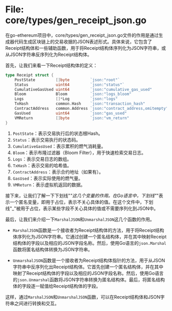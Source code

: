 # File: core/types/gen_receipt_json.go

在go-ethereum项目中，core/types/gen_receipt_json.go文件的作用是通过生成器代码生成区块链上的交易收据的JSON表述形式。具体来说，它包含了Receipt结构体和一些辅助函数，用于将Receipt结构体序列化为JSON字符串，或从JSON字符串反序列化为Receipt结构体。

首先，让我们来看一下Receipt结构体的定义：

```go
type Receipt struct {
	PostState         []byte         `json:"root"`
	Status            uint64         `json:"status"`
	CumulativeGasUsed uint64         `json:"cumulative_gas_used"         gencodec:"required"`
	Bloom             Bloom          `json:"logs_bloom"                  gencodec:"required"`
	Logs              []*Log         `json:"logs"                        gencodec:"required"`
	TxHash            common.Hash    `json:"transaction_hash"            gencodec:"required"`
	ContractAddress   common.Address `json:"contract_address,omitempty"  gencodec:"required"`
	GasUsed           uint64         `json:"gas_used"                    gencodec:"required"`
	VMReturn          []byte         `json:"vm_return"                   gencodec:"required"`
}
```

1. `PostState`：表示交易执行后的状态根Hash。
2. `Status`：表示交易执行的状态码。
3. `CumulativeGasUsed`：表示累积的燃气消耗量。
4. `Bloom`：表示布隆过滤器（Bloom Filter），用于快速检索交易日志。
5. `Logs`：表示交易日志的数组。
6. `TxHash`：表示交易的哈希值。
7. `ContractAddress`：表示合约地址（如果有）。
8. `GasUsed`：表示实际使用的燃气量。
9. `VMReturn`：表示虚拟机返回的数据。

接下来，让我们了解一下下划线"_"这几个变量的作用。在Go语言中，下划线"_"表示一个匿名变量，即用于占位，表示不关心具体的值。在这个文件中，下划线"_"被用于占位，表示某些字段不关心具体的值或不需要序列化到JSON中。

最后，让我们来介绍一下`MarshalJSON`和`UnmarshalJSON`这几个函数的作用。

- `MarshalJSON`函数是一个接收者为Receipt结构体的方法，用于将Receipt结构体序列化为JSON字符串。它通过创建一个匿名结构体，并在其中映射Receipt结构体的字段以及相应的JSON字段名称。然后，使用Go语言的`json.Marshal`函数将匿名结构体转换为JSON字符串。

- `UnmarshalJSON`函数是一个接收者为Receipt结构体指针的方法，用于从JSON字符串中反序列化出Receipt结构体。它首先创建一个匿名结构体，并在其中映射了Receipt结构体的字段以及相应的JSON字段名称。然后，使用Go语言的`json.Unmarshal`函数将JSON字符串转换为匿名结构体。最后，将匿名结构体的字段逐一赋值给Receipt结构体的字段。

这样，通过`MarshalJSON`和`UnmarshalJSON`函数，可以在Receipt结构体和JSON字符串之间进行转换和交互。

